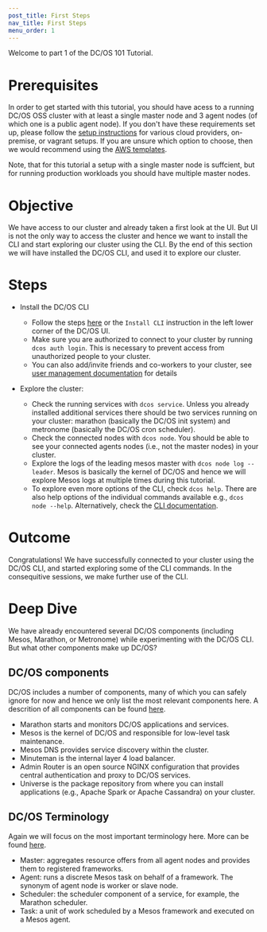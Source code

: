 ```yaml
---
post_title: First Steps
nav_title: First Steps
menu_order: 1
---
```


Welcome to part 1 of the DC/OS 101 Tutorial.

# Prerequisites
In order to get started with this tutorial, you should have acess to a running DC/OS OSS cluster with at least a single master node and 3 agent nodes (of which one is a public agent node). If you don't have these requirements set up, please follow the [setup instructions](https://dcos.io/install/) for various cloud providers, on-premise, or vagrant setups.
If you are unsure which option to choose, then we would recommend using the [AWS templates](https://downloads.dcos.io/dcos/stable/aws.html?_ga=1.208466258.1790439002.1478539864).

Note, that for this tutorial a setup with a single master node is suffcient, but for running production workloads you should have multiple master nodes.

# Objective
We have access to our cluster and already taken a first look at the UI.
But UI is not the only way to access the cluster and hence we want to install the CLI and start exploring our cluster using the CLI.
By the end of this section we will have installed the DC/OS CLI, and used it to explore our cluster.

# Steps
  * Install the DC/OS CLI
    * Follow the steps [here](https://dcos.io/docs/1.8/usage/cli/install/) or the `Install CLI` instruction in the left lower corner of the DC/OS UI.
    * Make sure you are authorized to connect to your cluster by running `dcos auth login`. This is necessary to prevent access from unauthorized people to your cluster.
    * You can also add/invite friends and co-workers to your cluster, see [user management documentation](https://dcos.io/docs/1.8/administration/id-and-access-mgt/user-management/) for details

  * Explore the cluster:
      * Check the running services with `dcos service`. Unless you already installed additional services there should be two services running on your cluster: marathon (basically the DC/OS init system) and metronome (basically the DC/OS cron scheduler).
      * Check the connected nodes with `dcos node`. You should be able to see your connected agents nodes (i.e., not the master nodes) in your cluster.
      * Explore the logs of the leading mesos master with `dcos node log --leader`. Mesos is basically the kernel of DC/OS and hence we will explore Mesos logs at multiple times during this tutorial.
      * To explore even more options of the CLI, check `dcos help`. There are also help options of the individual commands available e.g., `dcos node --help`. Alternatively, check the [CLI documentation](https://dcos.io/docs/1.8/usage/cli/).

# Outcome
Congratulations! We have successfully connected to your cluster using the DC/OS CLI, and started exploring some of the CLI commands.
In the consequitive sessions, we make further use of the CLI.

# Deep Dive
We have already encountered several DC/OS components (including Mesos, Marathon, or Metronome) while experimenting with the DC/OS CLI.
But what other components make up DC/OS?

## DC/OS components
DC/OS includes a number of components, many of which you can safely ignore for now and hence we only list the most relevant components here.
A descrition of all components can be found [here](https://dcos.io/docs/1.8/overview/components/).
* Marathon starts and monitors DC/OS applications and services.
* Mesos is the kernel of DC/OS and responsible for low-level task maintenance.
* Mesos DNS provides service discovery within the cluster.
* Minuteman is the internal layer 4 load balancer.
* Admin Router is an open source NGINX configuration that provides central authentication and proxy to DC/OS services.
* Universe is the package repository from where you can install applications (e.g., Apache Spark or Apache Cassandra) on your cluster.

## DC/OS Terminology
Again we will focus on the most important terminology here. More can be found [here](https://dcos.io/docs/1.8/overview/architecture/).
* Master: aggregates resource offers from all agent nodes and provides them to registered frameworks.
* Agent: runs a discrete Mesos task on behalf of a framework. The synonym of agent node is worker or slave node.
* Scheduler: the scheduler component of a service, for example, the Marathon scheduler.
* Task: a unit of work scheduled by a Mesos framework and executed on a Mesos agent.
